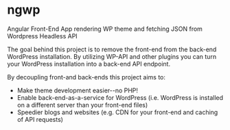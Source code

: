 # ngwp
Angular Front-End App rendering WP theme and fetching JSON from Wordpress Headless API  

The goal behind this project is to remove the front-end from the back-end WordPress installation. By utilizing WP-API and other plugins you can turn your WordPress installation into a back-end API endpoint.  

By decoupling front-and back-ends this project aims to:  

- Make theme development easier--no PHP!  
- Enable back-end-as-a-service for WordPress (i.e. WordPress is installed on a different server than your front-end files)  
- Speedier blogs and websites (e.g. CDN for your front-end and caching of API requests)  
